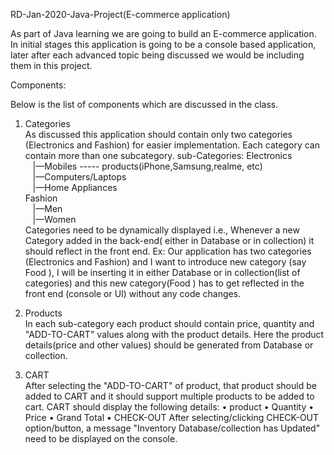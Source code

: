 RD-Jan-2020-Java-Project(E-commerce application)

As part of Java learning we are going to build an E-commerce application.
In initial stages this application is going to be a console based application, later after each advanced topic being discussed we would be including them in this project. 

Components:

Below is the list of components which are discussed in the class.

1. Categories      
As discussed this application should contain only two categories (Electronics and Fashion) for easier implementation. Each category can contain more than one subcategory.
sub-Categories:
Electronics <br>
&nbsp;&nbsp;&nbsp;|—Mobiles ----- products(iPhone,Samsung,realme, etc)<br>
&nbsp;&nbsp;&nbsp;|—Computers/Laptops<br>
&nbsp;&nbsp;&nbsp;|—Home Appliances<br>
Fashion<br>
&nbsp;&nbsp;&nbsp;|—Men <br>
&nbsp;&nbsp;&nbsp;|—Women <br>
Categories need to be dynamically displayed i.e., Whenever a new Category added in the back-end( either in Database or in collection) it should reflect in the front end.
Ex: Our application has two categories (Electronics and Fashion) and I want to introduce new category (say Food ), I will be inserting it in either Database or in collection(list of categories) and this new category(Food ) has to get reflected in the front end (console or UI) without any code changes.

2. Products           
In each sub-category each product should contain price, quantity and "ADD-TO-CART" values along with the product details. Here the product details(price and other values) should be generated from Database or collection.

3. CART   
After selecting the "ADD-TO-CART" of product, that product should be added to CART and it should support multiple products to be added to cart.
CART should display the following details:
•	product 
•	Quantity
•	Price
•	Grand Total
•	CHECK-OUT
After selecting/clicking CHECK-OUT option/button, a message "Inventory Database/collection has Updated" need to be displayed on the console.
